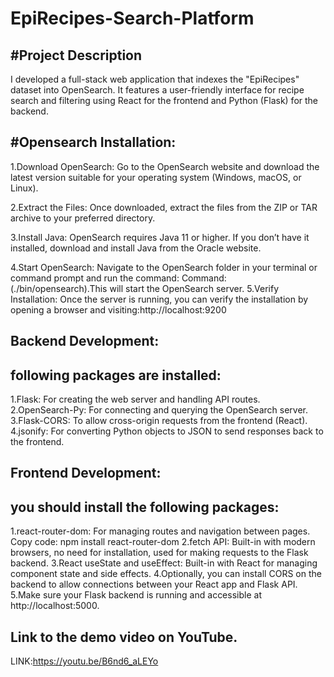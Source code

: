 # EpiRecipes-Search-Platform
#Project Description
--------------------
I developed a full-stack web application that indexes the "EpiRecipes" dataset into OpenSearch. It features a user-friendly interface for recipe search and filtering using React for the frontend and Python (Flask) for the backend.

#Opensearch Installation:
--------------------------
1.Download OpenSearch: Go to the OpenSearch website and download the latest version suitable for your operating system (Windows, macOS, or Linux).

2.Extract the Files: Once downloaded, extract the files from the ZIP or TAR archive to your preferred directory.

3.Install Java: OpenSearch requires Java 11 or higher. If you don’t have it installed, download and install Java from the Oracle website.

4.Start OpenSearch: Navigate to the OpenSearch folder in your terminal or command prompt and run the command:
                      Command: (./bin/opensearch).This will start the OpenSearch server.
5.Verify Installation: Once the server is running, you can verify the installation by opening a browser and visiting:http://localhost:9200

Backend Development:
--------------------
following packages are installed:
----------------------------------
1.Flask: For creating the web server and handling API routes.
2.OpenSearch-Py: For connecting and querying the OpenSearch server.
3.Flask-CORS: To allow cross-origin requests from the frontend (React).
4.jsonify: For converting Python objects to JSON to send responses back to the frontend.

Frontend Development:
----------------------
you should install the following packages:
-------------------------------------------
1.react-router-dom: For managing routes and navigation between pages.
Copy code: npm install react-router-dom
2.fetch API: Built-in with modern browsers, no need for installation, used for making requests to the Flask backend.
3.React useState and useEffect: Built-in with React for managing component state and side effects.
4.Optionally, you can install CORS on the backend to allow connections between your React app and Flask API.
5.Make sure your Flask backend is running and accessible at http://localhost:5000.


Link to the demo video on YouTube.
-----------------------------------
LINK:https://youtu.be/B6nd6_aLEYo










